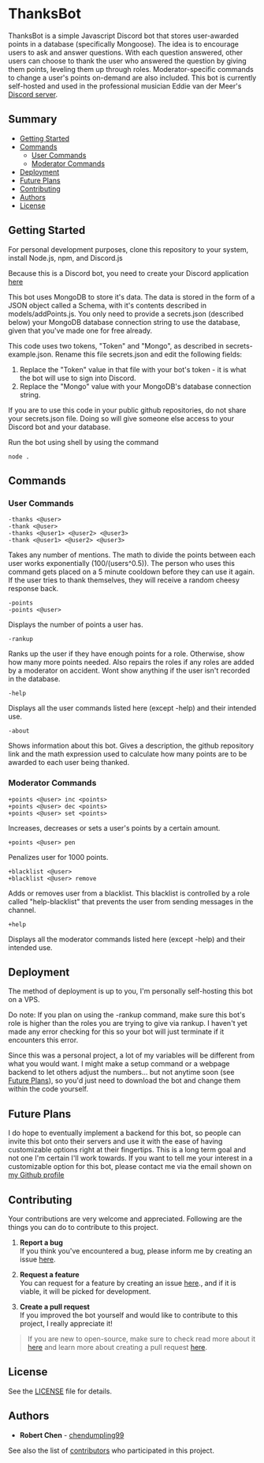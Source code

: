 # ThanksBot

ThanksBot is a simple Javascript Discord bot that stores user-awarded points in a database (specifically Mongoose). The idea is to encourage users to ask and answer questions. With each question answered, other users can choose to thank the user who answered the question by giving them points, leveling them up through roles. Moderator-specific commands to change a user's points on-demand are also included. This bot is currently self-hosted and used in the professional musician Eddie van der Meer's [Discord server](https://discord.com/invite/ZXKrfB2).

## Summary

  - [Getting Started](#getting-started)
  - [Commands](#commands)
    - [User Commands](#user-commands)
    - [Moderator Commands](#moderator-commands)
  - [Deployment](#deployment)
  - [Future Plans](#future-plans)
  - [Contributing](#contributing)
  - [Authors](#authors)
  - [License](#license)

## Getting Started

For personal development purposes, clone this repository to your system, install Node.js, npm, and Discord.js
    
Because this is a Discord bot, you need to create your Discord application [here](https://discord.com/developers/applications)

This bot uses MongoDB to store it's data. The data is stored in the form of a JSON object called a Schema, with it's contents described in models/addPoints.js. You only need to provide a secrets.json (described below) your MongoDB database connection string to use the database, given that you've made one for free already.

This code uses two tokens, "Token" and "Mongo", as described in secrets-example.json. Rename this file secrets.json and edit the following fields:

1. Replace the "Token" value in that file with your bot's token - it is what the bot will use to sign into Discord. 
2. Replace the "Mongo" value with your MongoDB's database connection string. 

If you are to use this code in your public github repositories, do not share your secrets.json file. Doing so will give someone else access to your Discord bot and your database.

Run the bot using shell by using the command

    node .

## Commands

### User Commands

    -thanks <@user>
    -thank <@user>
    -thanks <@user1> <@user2> <@user3>
    -thank <@user1> <@user2> <@user3>

Takes any number of mentions. The math to divide the points between each user works exponentially (100/(users^0.5)). The person who uses this command gets placed on a 5 minute cooldown before they can use it again. If the user tries to thank themselves, they will receive a random cheesy response back.

    -points
    -points <@user>

Displays the number of points a user has.

    -rankup

Ranks up the user if they have enough points for a role. Otherwise, show how many more points needed. Also repairs the roles if any roles are added by a moderator on accident. Wont show anything if the user isn't recorded in the database.

    -help

Displays all the user commands listed here (except -help) and their intended use.

    -about

Shows information about this bot. Gives a description, the github repository link and the math expression used to calculate how many points are to be awarded to each user being thanked.

### Moderator Commands

    +points <@user> inc <points>
    +points <@user> dec <points>
    +points <@user> set <points>

Increases, decreases or sets a user's points by a certain amount.

    +points <@user> pen

Penalizes user for 1000 points.

    +blacklist <@user>
    +blacklist <@user> remove

Adds or removes user from a blacklist. This blacklist is controlled by a role called "help-blacklist" that prevents the user from sending messages in the channel.

    +help

Displays all the moderator commands listed here (except -help) and their intended use.

## Deployment

The method of deployment is up to you, I'm personally self-hosting this bot on a VPS.

Do note: If you plan on using the -rankup command, make sure this bot's role is higher than the roles you are trying to give via rankup. I haven't yet made any error checking for this so your bot will just terminate if it encounters this error.

Since this was a personal project, a lot of my variables will be different from what you would want. I might make a setup command or a webpage backend to let others adjust the numbers... but not anytime soon (see [Future Plans](future-plans)), so you'd just need to download the bot and change them within the code yourself.

## Future Plans

I do hope to eventually implement a backend for this bot, so people can invite this bot onto their servers and use it with the ease of having customizable options right at their fingertips. This is a long term goal and not one I'm certain I'll work towards. If you want to tell me your interest in a customizable option for this bot, please contact me via the email shown on [my Github profile](https://github.com/chendumpling99)

## Contributing

Your contributions are very welcome and appreciated. Following are the things you can do to contribute to this project.

1. **Report a bug** <br>
If you think you've encountered a bug, please inform me by creating an issue [here](https://github.com/chendumpling99/ThanksBot/issues).

2. **Request a feature** <br>
You can request for a feature by creating an issue [here](https://github.com/chendumpling99/ThanksBot/issues)., and if it is viable, it will be picked for development.

3. **Create a pull request** <br>
If you improved the bot yourself and would like to contribute to this project, I really appreciate it!

> If you are new to open-source, make sure to check read more about it [here](https://www.digitalocean.com/community/tutorial_series/an-introduction-to-open-source) and learn more about creating a pull request [here](https://www.digitalocean.com/community/tutorials/how-to-create-a-pull-request-on-github).

## License

See the [LICENSE](https://github.com/chendumpling99/ThanksBot/blob/master/LICENSE) file for details.

## Authors

  - **Robert Chen** -
    [chendumpling99](https://github.com/chendumpling99)

See also the list of
[contributors](https://github.com/chendumpling99/ThanksBot/contributors)
who participated in this project.